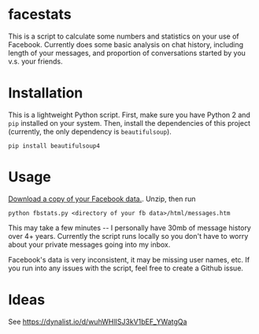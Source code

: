 # facestats

This is a script to calculate some numbers and statistics on your use of Facebook. Currently does some basic analysis on chat history, including length of your messages, and proportion of conversations started by you v.s. your friends.

# Installation

This is a lightweight Python script. First, make sure you have Python 2 and `pip` installed on your system. Then, install the dependencies of this project (currently, the only dependency is `beautifulsoup`).

```
pip install beautifulsoup4
```

# Usage

[Download a copy of your Facebook data.](https://www.facebook.com/settings). Unzip, then run

```
python fbstats.py <directory of your fb data>/html/messages.htm
```

This may take a few minutes -- I personally have 30mb of message history over 4+ years. Currently the script runs locally so you don't have to worry about your private messages going into my inbox.

Facebook's data is very inconsistent, it may be missing user names, etc. If you run into any issues with the script, feel free to create a Github issue.

# Ideas

See https://dynalist.io/d/wuhWHlISJ3kV1bEF_YWatgQa
